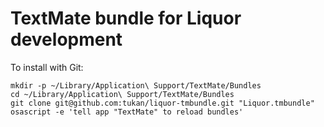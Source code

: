 # TextMate bundle for Liquor development

To install with Git:

    mkdir -p ~/Library/Application\ Support/TextMate/Bundles
    cd ~/Library/Application\ Support/TextMate/Bundles
    git clone git@github.com:tukan/liquor-tmbundle.git "Liquor.tmbundle"
    osascript -e 'tell app "TextMate" to reload bundles'
